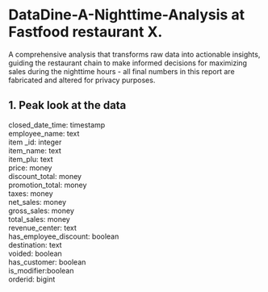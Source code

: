# DataDine-A-Nighttime-Analysis at Fastfood restaurant X.
A comprehensive analysis that transforms raw data into actionable insights, guiding the restaurant chain to make informed decisions for maximizing sales during the nighttime hours - all final numbers in this report are fabricated and altered for privacy purposes.
## 1. Peak look at the data
closed_date_time: timestamp  
employee_name: text  
item _id: integer  
item_name: text  
item_plu: text  
price: money  
discount_total: money  
promotion_total: money  
taxes: money  
net_sales: money  
gross_sales: money  
total_sales: money  
revenue_center: text  
has_employee_discount: boolean  
destination: text  
voided: boolean  
has_customer: boolean  
is_modifier:boolean  
orderid: bigint  
